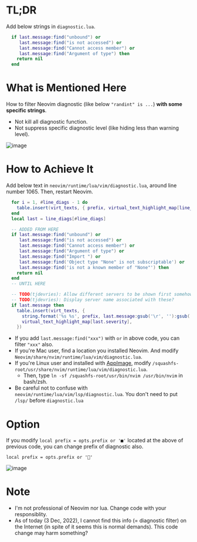 # TL;DR
Add below strings in `diagnostic.lua`.
```lua
  if last.message:find("unbound") or 
     last.message:find("is not accessed") or
     last.message:find("Cannot access member") or
     last.message:find("Argument of type") then
    return nil
  end
```

# What is Mentioned Here
How to filter Neovim diagnostic (like below `"randint" is ...`) **with some specific strings**.
- Not kill all diagnostic function.
- Not suppress specific diagnostic level (like hiding less than warning level).

![image](https://user-images.githubusercontent.com/114144822/205418496-51481b74-eacf-40e9-ae93-a51ee390411b.png)

# How to Achieve It
Add below text in `neovim/runtime/lua/vim/diagnostic.lua`, around line number 1065. Then, restart Neovim.
```lua
  for i = 1, #line_diags - 1 do
    table.insert(virt_texts, { prefix, virtual_text_highlight_map[line_diags[i].severity] })
  end
  local last = line_diags[#line_diags]

  -- ADDED FROM HERE
  if last.message:find("unbound") or 
     last.message:find("is not accessed") or
     last.message:find("Cannot access member") or
     last.message:find("Argument of type") or
     last.message:find("Import ") or
     last.message:find('Object type "None" is not subscriptable') or
     last.message:find('is not a known member of "None"') then
    return nil
  end
  -- UNTIL HERE

  -- TODO(tjdevries): Allow different servers to be shown first somehow?
  -- TODO(tjdevries): Display server name associated with these?
  if last.message then
    table.insert(virt_texts, {
      string.format('%s %s', prefix, last.message:gsub('\r', ''):gsub('\n', '  ')),
      virtual_text_highlight_map[last.severity],
    })
```
- If you add `last.message:find("xxx")` with `or` in above code, you can filter `"xxx"` also.
- If you're Mac user, find a location you installed Neovim. And modify `Neovim/share/nvim/runtime/lua/vim/diagnostic.lua`.
- If you're Linux user and installed with [AppImage](https://github.com/neovim/neovim/wiki/Installing-Neovim#appimage-universal-linux-package), modify `/squashfs-root/usr/share/nvim/runtime/lua/vim/diagnostic.lua`.
  - Then, type `ln -sf /squashfs-root/usr/bin/nvim /usr/bin/nvim` in bash/zsh.
- Be careful not to confuse with `neovim/runtime/lua/vim/lsp/diagnostic.lua`. You don't need to put `/lsp/` before `diagnostic.lua`

# Option
If you modify `local prefix = opts.prefix or '■'` located at the above of previous code, you can change prefix of diagnostic also.
```
local prefix = opts.prefix or '👀'
```
![image](https://user-images.githubusercontent.com/114144822/205419042-51af5a22-93d2-444a-bbec-c5e27589e715.png)

# Note
- I'm not professional of Neovim nor lua. Change code with your responsiblity.
- As of today (3 Dec, 2022), I cannot find this info (= diagnostic filter) on the Internet (in spite of it seems this is normal demands). This code change may harm something?


